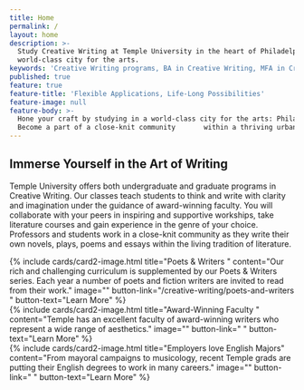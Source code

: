 ```yaml
---
title: Home
permalink: /
layout: home
description: >-
  Study Creative Writing at Temple University in the heart of Philadelphia - a
  world-class city for the arts.
keywords: 'Creative Writing programs, BA in Creative Writing, MFA in Creative Writing'
published: true
feature: true
feature-title: 'Flexible Applications, Life-Long Possibilities'
feature-image: null
feature-body: >-
  Hone your craft by studying in a world-class city for the arts: Philadelphia.
  Become a part of a close-knit community       within a thriving urban setting.
---
```

## Immerse Yourself in the Art of Writing
Temple University offers both undergraduate and graduate programs in Creative Writing. Our classes teach students to think and write with clarity and imagination under the guidance of award-winning faculty. You will collaborate with your peers in inspiring and supportive workships, take literature courses and gain experience in the genre of your choice. Professors and students work in a close-knit community as they write their own novels, plays, poems and essays within the living tradition of literature. 

<div class="row row-wide">
  <div class="col m12 l4">{% include cards/card2-image.html
    title="Poets & Writers "
    content="Our rich and challenging curriculum is supplemented by our Poets & Writers series. Each year a number of poets and fiction writers are invited to read from their work."
    image=""
    button-link="/creative-writing/poets-and-writers "
    button-text="Learn More" %}
  </div>
  <div class="row row-wide">
    <div class="col m12 l4">{% include cards/card2-image.html
      title="Award-Winning Faculty "
      content="Temple has an excellent faculty of award-winning writers who represent a wide range of aesthetics."
      image=""
      button-link=" "
      button-text="Learn More" %}
    </div>
    <div class="row row-wide">
      <div class="col m12 l4">{% include cards/card2-image.html
        title="Employers love English Majors"
        content="From mayoral campaigns to musicology, recent Temple grads are putting their English degrees to work in many careers."
        image=""
        button-link=" "
        button-text="Learn More" %}
      </div>
</div>
